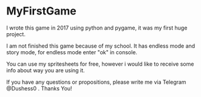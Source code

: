 # MyFirstGame
I wrote this game in 2017 using python and pygame, it was my first huge project.



I am not finished this game because of my school. It has endless mode and story mode, for endless mode enter "ok" in console.

You can use my spritesheets for free, however i would like to receive some info about way you are using it.

If you have any questions or propositions, please write me via Telegram @Dushess0 .
Thanks You!
